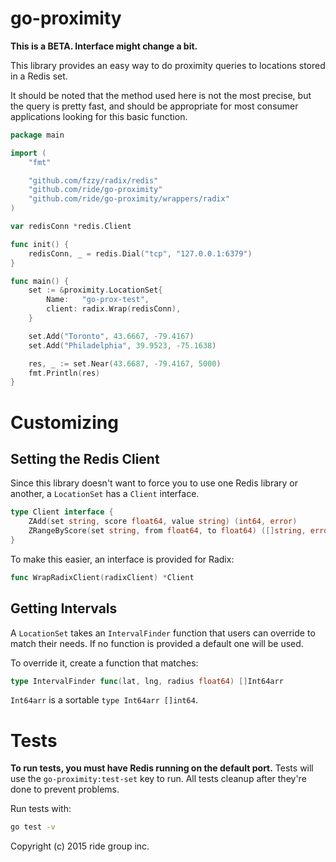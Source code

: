 # go-proximity

**This is a BETA. Interface might change a bit.**

This library provides an easy way to do proximity queries to locations stored
in a Redis set.

It should be noted that the method used here is not the most precise,
but the query is pretty fast, and should be appropriate for most consumer
applications looking for this basic function.

```go
package main

import (
	"fmt"

	"github.com/fzzy/radix/redis"
	"github.com/ride/go-proximity"
	"github.com/ride/go-proximity/wrappers/radix"
)

var redisConn *redis.Client

func init() {
	redisConn, _ = redis.Dial("tcp", "127.0.0.1:6379")
}

func main() {
	set := &proximity.LocationSet{
		Name:   "go-prox-test",
		client: radix.Wrap(redisConn),
	}

	set.Add("Toronto", 43.6667, -79.4167)
	set.Add("Philadelphia", 39.9523, -75.1638)

	res, _ := set.Near(43.6687, -79.4167, 5000)
	fmt.Println(res)
}
```

# Customizing

## Setting the Redis Client

Since this library doesn't want to force you to use one Redis library or another,
a `LocationSet` has a `Client` interface.

```go
type Client interface {
	ZAdd(set string, score float64, value string) (int64, error)
	ZRangeByScore(set string, from float64, to float64) ([]string, error)
}
```

To make this easier, an interface is provided for Radix:

```go
func WrapRadixClient(radixClient) *Client
```

## Getting Intervals

A `LocationSet` takes an `IntervalFinder` function that users can override to
match their needs. If no function is provided a default one will be used.

To override it, create a function that matches:

```go
type IntervalFinder func(lat, lng, radius float64) []Int64arr
```

`Int64arr` is a sortable `type Int64arr []int64`.

# Tests

**To run tests, you must have Redis running on the default port.** Tests will
use the `go-proximity:test-set` key to run. All tests cleanup after they're
done to prevent problems.

Run tests with:

```sh
go test -v
```

Copyright (c) 2015 ride group inc.
